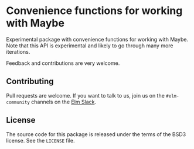 # Convenience functions for working with Maybe
Experimental package with convenience functions for working with Maybe.
Note that this API is experimental and likely to go through many more iterations.

Feedback and contributions are very welcome.

Contributing
------------

Pull requests are welcome. If you want to talk to us, join us on the
`#elm-community` channels on the [Elm Slack](https://elmlang.slack.com).

License
-------

The source code for this package is released under the terms of the BSD3
license. See the `LICENSE` file.